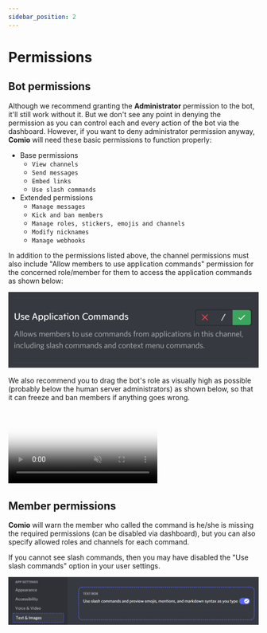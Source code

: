 ```yaml
---
sidebar_position: 2
---
```


# Permissions
## Bot permissions
Although we recommend granting the **Administrator** permission to the bot, it'll still work without it. But we don't see any point in denying the permission as you can control each and every action of the bot via the dashboard. However, if you want to deny administrator permission anyway, **Comio** will need these basic permissions to function properly:
- Base permissions
  - `View channels`
  - `Send messages`
  - `Embed links`
  - `Use slash commands`
- Extended permissions
  - `Manage messages`
  - `Kick and ban members`
  - `Manage roles, stickers, emojis and channels`
  - `Modify nicknames`
  - `Manage webhooks`

In addition to the permissions listed above, the channel permissions must also include "Allow members to use application commands" permission for the concerned role/member for them to access the application commands as shown below:

<img className="imgAuto smImg" alt="Channel settings for application commands" src="/img/docs/cef634be9994ad04cf3d5fc3ff9b2be4.png" />

We also recommend you to drag the bot's role as visually high as possible (probably below the human server administrators) as shown below, so that it can freeze and ban members if anything goes wrong.

<video className="videoPartial" autoPlay loop playsInline muted poster="/expo/img/docs/posters/e312352dc42114dda64a9ed3c006bb44_poster.jpg">
  <source src="https://cdn.discordapp.com/attachments/864813125320441858/889583045030588488/e312352dc42114dda64a9ed3c006bb44.mp4" type="video/mp4" />
Your browser does not support videos.
</video>

## Member permissions
**Comio** will warn the member who called the command is he/she is missing the required permissions (can be disabled via dashboard), but you can also specify allowed roles and channels for each command.

If you cannot see slash commands, then you may have disabled the "Use slash commands" option in your user settings.

<img className="docImg" alt="User settings for slash commands" src="/img/docs/0f99fca0ac9ea66e198d02b9d65b0e35.png" />

